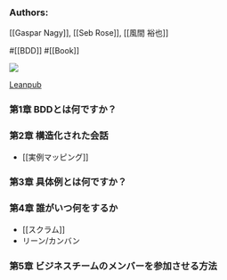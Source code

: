 ### Authors:
[[Gaspar Nagy]], [[Seb Rose]], [[風間 裕也]]

#[[BDD]] #[[Book]]

![](https://d2sofvawe08yqg.cloudfront.net/bddbooks-discovery-jp/s_hero?1650559035.jpg)

[Leanpub](https://leanpub.com/bddbooks-discovery-jp)

### 第1章 BDDとは何ですか？
### 第2章 構造化された会話
- [[実例マッピング]]
### 第3章 具体例とは何ですか？
### 第4章 誰がいつ何をするか
- [[スクラム]]
- リーン/カンバン
### 第5章 ビジネスチームのメンバーを参加させる方法
